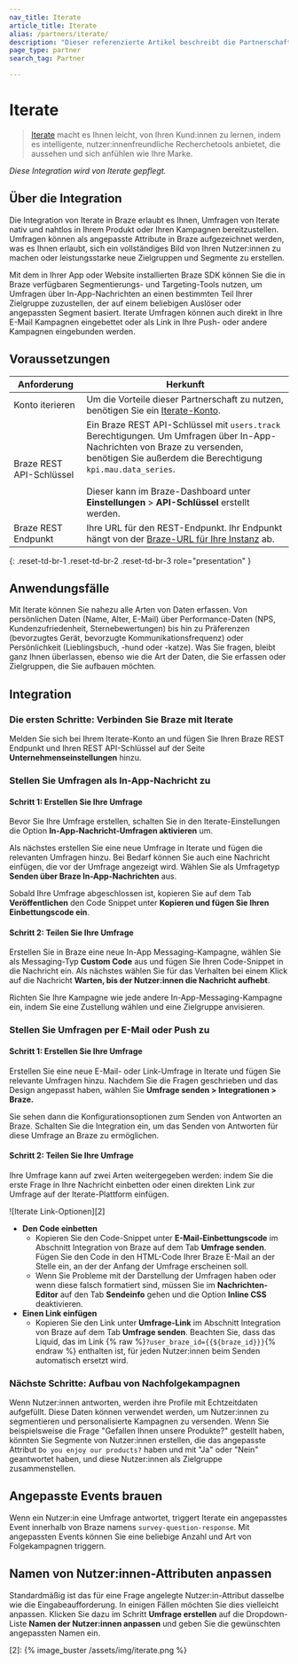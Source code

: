 ```yaml
---
nav_title: Iterate
article_title: Iterate
alias: /partners/iterate/
description: "Dieser referenzierte Artikel beschreibt die Partnerschaft zwischen Braze und Iterate, die es Ihnen erlaubt, Kundendaten durch Umfragen anzureichern, um zusätzliche Insights zu gewinnen."
page_type: partner
search_tag: Partner

---
```


# Iterate

> [Iterate](https://iteratehq.com) macht es Ihnen leicht, von Ihren Kund:innen zu lernen, indem es intelligente, nutzer:innenfreundliche Recherchetools anbietet, die aussehen und sich anfühlen wie Ihre Marke.

_Diese Integration wird von Iterate gepflegt._

## Über die Integration

Die Integration von Iterate in Braze erlaubt es Ihnen, Umfragen von Iterate nativ und nahtlos in Ihrem Produkt oder Ihren Kampagnen bereitzustellen. Umfragen können als angepasste Attribute in Braze aufgezeichnet werden, was es Ihnen erlaubt, sich ein vollständiges Bild von Ihren Nutzer:innen zu machen oder leistungsstarke neue Zielgruppen und Segmente zu erstellen.

Mit dem in Ihrer App oder Website installierten Braze SDK können Sie die in Braze verfügbaren Segmentierungs- und Targeting-Tools nutzen, um Umfragen über In-App-Nachrichten an einen bestimmten Teil Ihrer Zielgruppe zuzustellen, der auf einem beliebigen Auslöser oder angepassten Segment basiert. Iterate Umfragen können auch direkt in Ihre E-Mail Kampagnen eingebettet oder als Link in Ihre Push- oder andere Kampagnen eingebunden werden.

## Voraussetzungen

| Anforderung | Herkunft |
|---|---|
|Konto iterieren | Um die Vorteile dieser Partnerschaft zu nutzen, benötigen Sie ein [Iterate-Konto](https://iteratehq.com). |
| Braze REST API-Schlüssel | Ein Braze REST API-Schlüssel mit `users.track` Berechtigungen. Um Umfragen über In-App-Nachrichten von Braze zu versenden, benötigen Sie außerdem die Berechtigung `kpi.mau.data_series`.<br><br> Dieser kann im Braze-Dashboard unter **Einstellungen** > **API-Schlüssel** erstellt werden.|
| Braze REST Endpunkt  | Ihre URL für den REST-Endpunkt. Ihr Endpunkt hängt von der [Braze-URL für Ihre Instanz][6] ab. |
{: .reset-td-br-1 .reset-td-br-2 .reset-td-br-3 role="presentation" }

## Anwendungsfälle

Mit Iterate können Sie nahezu alle Arten von Daten erfassen. Von persönlichen Daten (Name, Alter, E-Mail) über Performance-Daten (NPS, Kundenzufriedenheit, Sternebewertungen) bis hin zu Präferenzen (bevorzugtes Gerät, bevorzugte Kommunikationsfrequenz) oder Persönlichkeit (Lieblingsbuch, -hund oder -katze). Was Sie fragen, bleibt ganz Ihnen überlassen, ebenso wie die Art der Daten, die Sie erfassen oder Zielgruppen, die Sie aufbauen möchten.

## Integration

### Die ersten Schritte: Verbinden Sie Braze mit Iterate

Melden Sie sich bei Ihrem Iterate-Konto an und fügen Sie Ihren Braze REST Endpunkt und Ihren REST API-Schlüssel auf der Seite **Unternehmenseinstellungen** hinzu.

### Stellen Sie Umfragen als In-App-Nachricht zu

#### Schritt 1: Erstellen Sie Ihre Umfrage

Bevor Sie Ihre Umfrage erstellen, schalten Sie in den Iterate-Einstellungen die Option **In-App-Nachricht-Umfragen aktivieren** um.

Als nächstes erstellen Sie eine neue Umfrage in Iterate und fügen die relevanten Umfragen hinzu. Bei Bedarf können Sie auch eine Nachricht einfügen, die vor der Umfrage angezeigt wird. Wählen Sie als Umfragetyp **Senden über Braze In-App-Nachrichten** aus.

Sobald Ihre Umfrage abgeschlossen ist, kopieren Sie auf dem Tab **Veröffentlichen** den Code Snippet unter **Kopieren und fügen Sie Ihren Einbettungscode ein**.

#### Schritt 2: Teilen Sie Ihre Umfrage

Erstellen Sie in Braze eine neue In-App Messaging-Kampagne, wählen Sie als Messaging-Typ **Custom Code** aus und fügen Sie Ihren Code-Snippet in die Nachricht ein. Als nächstes wählen Sie für das Verhalten bei einem Klick auf die Nachricht **Warten, bis der Nutzer:innen die Nachricht aufhebt**.

Richten Sie Ihre Kampagne wie jede andere In-App-Messaging-Kampagne ein, indem Sie eine Zustellung wählen und eine Zielgruppe anvisieren.

### Stellen Sie Umfragen per E-Mail oder Push zu

#### Schritt 1: Erstellen Sie Ihre Umfrage

Erstellen Sie eine neue E-Mail- oder Link-Umfrage in Iterate und fügen Sie relevante Umfragen hinzu. Nachdem Sie die Fragen geschrieben und das Design angepasst haben, wählen Sie **Umfrage senden > Integrationen > Braze.**

Sie sehen dann die Konfigurationsoptionen zum Senden von Antworten an Braze. Schalten Sie die Integration ein, um das Senden von Antworten für diese Umfrage an Braze zu ermöglichen. 

#### Schritt 2: Teilen Sie Ihre Umfrage

Ihre Umfrage kann auf zwei Arten weitergegeben werden: indem Sie die erste Frage in Ihre Nachricht einbetten oder einen direkten Link zur Umfrage auf der Iterate-Plattform einfügen.

![Iterate Link-Optionen][2]

- **Den Code einbetten**
  - Kopieren Sie den Code-Snippet unter **E-Mail-Einbettungscode** im Abschnitt Integration von Braze auf dem Tab **Umfrage senden**. Fügen Sie den Code in den HTML-Code Ihrer Braze E-Mail an der Stelle ein, an der der Anfang der Umfrage erscheinen soll. 
  - Wenn Sie Probleme mit der Darstellung der Umfragen haben oder wenn diese falsch formatiert sind, müssen Sie im **Nachrichten-Editor** auf den Tab **Sendeinfo** gehen und die Option **Inline CSS** deaktivieren.
- **Einen Link einfügen**
  - Kopieren Sie den Link unter **Umfrage-Link** im Abschnitt Integration von Braze auf dem Tab **Umfrage senden**. Beachten Sie, dass das Liquid, das im Link {% raw %}`?user_braze_id={{${braze_id}}}`{% endraw %} enthalten ist, für jeden Nutzer:innen beim Senden automatisch ersetzt wird.

### Nächste Schritte: Aufbau von Nachfolgekampagnen

Wenn Nutzer:innen antworten, werden ihre Profile mit Echtzeitdaten aufgefüllt. Diese Daten können verwendet werden, um Nutzer:innen zu segmentieren und personalisierte Kampagnen zu versenden. Wenn Sie beispielsweise die Frage "Gefallen Ihnen unsere Produkte?" gestellt haben, könnten Sie Segmente von Nutzer:innen erstellen, die das angepasste Attribut `Do you enjoy our products?` haben und mit "Ja" oder "Nein" geantwortet haben, und diese Nutzer:innen als Zielgruppe zusammenstellen.

## Angepasste Events brauen

Wenn ein Nutzer:in eine Umfrage antwortet, triggert Iterate ein angepasstes Event innerhalb von Braze namens `survey-question-response`. Mit angepassten Events können Sie eine beliebige Anzahl und Art von Folgekampagnen triggern.

## Namen von Nutzer:innen-Attributen anpassen

Standardmäßig ist das für eine Frage angelegte Nutzer:in-Attribut dasselbe wie die Eingabeaufforderung.
In einigen Fällen möchten Sie dies vielleicht anpassen. Klicken Sie dazu im Schritt **Umfrage erstellen** auf die Dropdown-Liste **Namen der Nutzer:innen anpassen** und geben Sie die gewünschten angepassten Namen ein.


[6]: {{site.baseurl}}/api/basics/#endpoints
[2]: {% image_buster /assets/img/iterate.png %}
